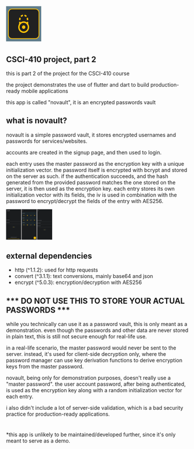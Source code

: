 # ![novault.svg](assets/novault.svg)


## CSCI-410 project, part 2

this is part 2 of the project for the CSCI-410 course

the project demonstrates the use of flutter and dart to build production-ready mobile applications

this app is called "novault", it is an encrypted passwords vault

## what is novault?

novault is a simple password vault, it stores encrypted usernames and passwords for services/websites.

accounts are created in the signup page, and then used to login.

each entry uses the master password as the encryption key with a unique initialization vector.
the password itself is encrypted with bcrypt and stored on the server as such.
if the authentication succeeds, and the hash generated from the provided password matches the one stored on the server, it is then used as the encryption key.
each entry stores its own initialization vector with its fields, the iv is used in combination with the password to encrypt/decrypt the fields of the entry with AES256.

<img src="assets/screenshots.png" width=25% height=25%>

## external dependencies
- http (^1.1.2): used for http requests
 - convert (^3.1.1): text conversions, mainly base64 and json
- encrypt (^5.0.3): encryption/decryption with AES256

## *** DO NOT USE THIS TO STORE YOUR ACTUAL PASSWORDS ***

while you technically can use it as a password vault, this is only meant as a demonstration. even though the passwords and other data are never stored in plain text, this is still not secure enough for real-life use.

in a real-life scenario, the master password would never be sent to the server.
instead, it's used for client-side decryption only, where the password manager can use key derivation functions to derive encryption keys from the master password.

novault, being only for demonstration purposes, doesn't really use a "master password". the user account password, after being authenticated, is used as the encryption key along with a random initialization vector for each entry.

i also didn't include a lot of server-side validation, which is a bad security practice for production-ready applications.

# 

*this app is unlikely to be maintained/developed further, since it's only meant to serve as a demo.
